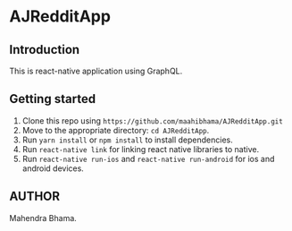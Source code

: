 # AJRedditApp

## Introduction

This is react-native application using GraphQL.

## Getting started

1. Clone this repo using `https://github.com/maahibhama/AJRedditApp.git`
2. Move to the appropriate directory: `cd AJRedditApp`.
3. Run `yarn install` or `npm install` to install dependencies.
4. Run `react-native link` for linking react native libraries to native.
4. Run `react-native run-ios` and `react-native run-android` for ios and android devices.

## AUTHOR

Mahendra Bhama.
